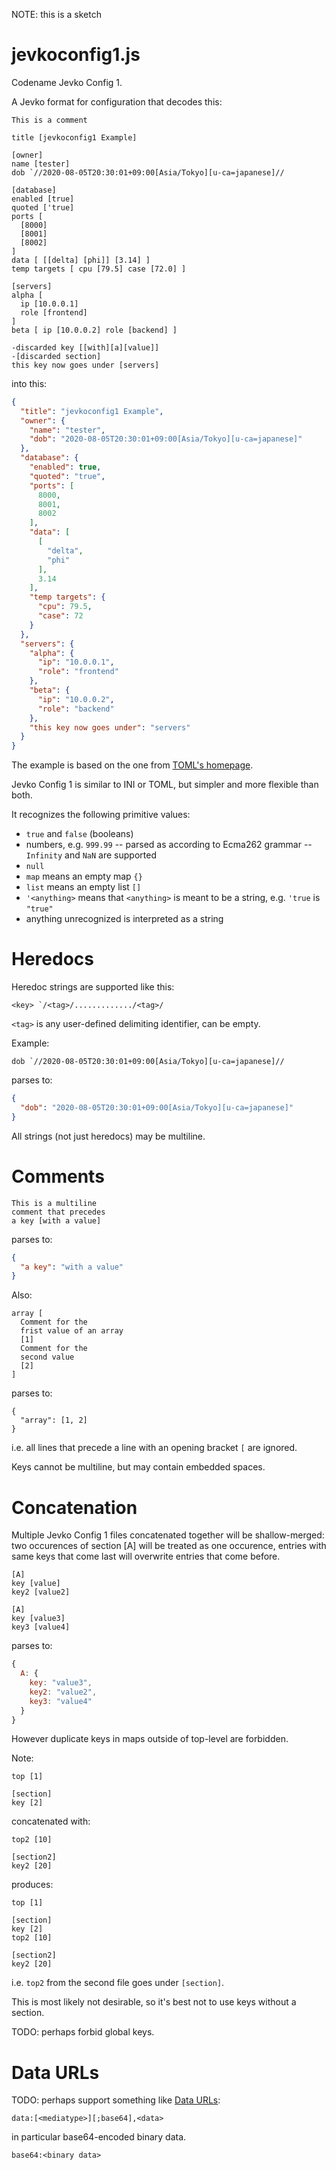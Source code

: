 NOTE: this is a sketch

# jevkoconfig1.js

Codename Jevko Config 1.

A Jevko format for configuration that decodes this:

```
This is a comment

title [jevkoconfig1 Example]

[owner]
name [tester]
dob `//2020-08-05T20:30:01+09:00[Asia/Tokyo][u-ca=japanese]//

[database]
enabled [true]
quoted ['true]
ports [
  [8000]
  [8001]
  [8002]
]
data [ [[delta] [phi]] [3.14] ]
temp targets [ cpu [79.5] case [72.0] ]

[servers]
alpha [
  ip [10.0.0.1]
  role [frontend]
]
beta [ ip [10.0.0.2] role [backend] ]

-discarded key [[with][a][value]]
-[discarded section]
this key now goes under [servers]
```

into this:

```json
{
  "title": "jevkoconfig1 Example",
  "owner": {
    "name": "tester",
    "dob": "2020-08-05T20:30:01+09:00[Asia/Tokyo][u-ca=japanese]"
  },
  "database": {
    "enabled": true,
    "quoted": "true",
    "ports": [
      8000,
      8001,
      8002
    ],
    "data": [
      [
        "delta",
        "phi"
      ],
      3.14
    ],
    "temp targets": {
      "cpu": 79.5,
      "case": 72
    }
  },
  "servers": {
    "alpha": {
      "ip": "10.0.0.1",
      "role": "frontend"
    },
    "beta": {
      "ip": "10.0.0.2",
      "role": "backend"
    },
    "this key now goes under": "servers"
  }
}
```

The example is based on the one from [TOML's homepage](https://toml.io/en/).

Jevko Config 1 is similar to INI or TOML, but simpler and more flexible than both.

It recognizes the following primitive values:

* `true` and `false` (booleans)
* numbers, e.g. `999.99` -- parsed as according to Ecma262 grammar -- `Infinity` and `NaN` are supported
* `null`
* `map` means an empty map `{}`
* `list` means an empty list `[]`
* `'<anything>` means that `<anything>` is meant to be a string, e.g. `'true` is `"true"`
* anything unrecognized is interpreted as a string

# Heredocs

Heredoc strings are supported like this:

```
<key> `/<tag>/............./<tag>/
```

`<tag>` is any user-defined delimiting identifier, can be empty.

Example:

```
dob `//2020-08-05T20:30:01+09:00[Asia/Tokyo][u-ca=japanese]//
```

parses to:

```json
{
  "dob": "2020-08-05T20:30:01+09:00[Asia/Tokyo][u-ca=japanese]"
}
```

All strings (not just heredocs) may be multiline.

# Comments

```
This is a multiline
comment that precedes
a key [with a value]
```

parses to:

```json
{
  "a key": "with a value"
}
```

Also:

```
array [
  Comment for the
  frist value of an array
  [1]
  Comment for the
  second value
  [2]
]
```

parses to:

```
{
  "array": [1, 2]
}
```

i.e. all lines that precede a line with an opening bracket `[` are ignored.

Keys cannot be multiline, but may contain embedded spaces.

# Concatenation

Multiple Jevko Config 1 files concatenated together will be shallow-merged: two occurences of section [A] will be treated as one occurence, entries with same keys that come last will overwrite entries that come before.

```
[A]
key [value]
key2 [value2]

[A]
key [value3]
key3 [value4]
```

parses to:

```js
{ 
  A: { 
    key: "value3", 
    key2: "value2", 
    key3: "value4" 
  } 
}
```

However duplicate keys in maps outside of top-level are forbidden.

Note:

```
top [1]

[section]
key [2]
```

concatenated with:

```
top2 [10]

[section2]
key2 [20]
```

produces:

```
top [1]

[section]
key [2]
top2 [10]

[section2]
key2 [20]
```

i.e. `top2` from the second file goes under `[section]`.

This is most likely not desirable, so it's best not to use keys without a section.

TODO: perhaps forbid global keys.

# Data URLs

TODO: perhaps support something like [Data URLs](https://developer.mozilla.org/en-US/docs/Web/HTTP/Basics_of_HTTP/Data_URLs):

```
data:[<mediatype>][;base64],<data>
```

in particular base64-encoded binary data.

```
base64:<binary data>
```

